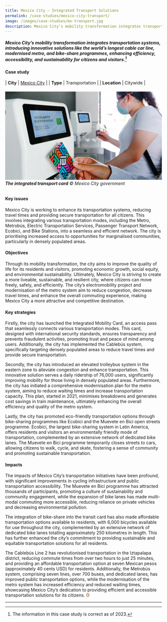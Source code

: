 ```yaml
---
title: Mexico City – Integrated Transport Solutions
permalink: /case-studies/mexico-city-transport/
image: /images/case-studies/mx-transport.jpg
description: Mexico City’s mobility transformation integrates transportation systems, introducing innovative solutions like the world’s longest cable car line, modernised metro, and bike-share programmes, enhancing efficiency, accessibility, and sustainability for citizens and visitors.
---
```


##### Mexico City’s mobility transformation integrates transportation systems, introducing innovative solutions like the world’s longest cable car line, modernised metro, and bike-share programmes, enhancing efficiency, accessibility, and sustainability for citizens and visitors.[^1]

#### **Case study**

| **City** | [Mexico City](/mexico-city/) |
| **Type** | Transportation |
| **Location** | Citywide |

###### ![The integrated transport card](/images/case-studies/mx-transport.jpg)**The integrated transport card** © Mexico City government

#### **Key issues**

Mexico City is working to enhance its transportation systems, reducing travel times and providing secure transportation for all citizens. This involves integrating various transportation modes, including the Metro, Metrobús, Electric Transportation Services, Passenger Transport Network, Ecobici, and Bike Stations, into a seamless and efficient network. The city is prioritising increased access to opportunities for marginalised communities, particularly in densely populated areas.

#### **Objectives**

Through its mobility transformation, the city aims to improve the quality of life for its residents and visitors, promoting economic growth, social equity, and environmental sustainability. Ultimately, Mexico City is striving to create a more liveable, sustainable, and resilient city, where citizens can move freely, safely, and efficiently. The city’s electromobility project and modernisation of the metro system aim to reduce congestion, decrease travel times, and enhance the overall commuting experience, making Mexico City a more attractive and competitive destination.

#### **Key strategies**

Firstly, the city has launched the Integrated Mobility Card, an access pass that seamlessly connects various transportation modes. This card, designed with international security standards, ensures transparency and prevents fraudulent activities, promoting trust and peace of mind among users. Additionally, the city has implemented the Cablebús system, specifically targeting densely populated areas to reduce travel times and provide secure transportation.

Secondly, the city has introduced an elevated trolleybus system in the eastern zone to alleviate congestion and enhance transportation. This innovative solution serves a daily ridership of 76,000 users, significantly improving mobility for those living in densely populated areas. Furthermore, the city has initiated a comprehensive modernisation plan for the metro system, aiming to reduce waiting times and increase transportation capacity. This plan, started in 2021, minimises breakdowns and generates cost savings in train maintenance, ultimately enhancing the overall efficiency and quality of the metro system.

Lastly, the city has promoted eco-friendly transportation options through bike-sharing programmes like Ecobici and the Muevete en Bici open streets programme. Ecobici, the largest bike-sharing system in Latin America, offers residents and visitors an environmentally friendly mode of transportation, complemented by an extensive network of dedicated bike lanes. The Muevete en Bici programme temporarily closes streets to cars, allowing citizens to walk, cycle, and skate, fostering a sense of community and promoting sustainable transportation.

#### **Impacts**

The impacts of Mexico City’s transportation initiatives have been profound, with significant improvements in cycling infrastructure and public transportation accessibility. The Muevete en Bici programme has attracted thousands of participants, promoting a culture of sustainability and community engagement, while the expansion of bike lanes has made multi-modal commuting more accessible, reducing reliance on private vehicles and decreasing environmental pollution.

The integration of bike-share into the transit card has also made affordable transportation options available to residents, with 6,000 bicycles available for use throughout the city, complemented by an extensive network of dedicated bike lanes totalling approximately 250 kilometres in length. This has further enhanced the city’s commitment to providing sustainable and equitable transportation solutions for all residents.

The Cablebús Line 2 has revolutionised transportation in the Iztapalapa district, reducing commute times from over two hours to just 25 minutes, and providing an affordable transportation option at seven Mexican pesos (approximately 40 cents USD) for residents. Additionally, the Metrobús system, comprising seven lines, over 700 buses, and dedicated lanes, has improved public transportation options, while the modernisation of the metro system has increased efficiency and reduced waiting times, showcasing Mexico City’s dedication to providing efficient and accessible transportation solutions for its citizens. **<font color="#967942">O</font>**

---

[^1]: The information in this case study is correct as of 2023.
